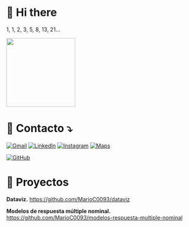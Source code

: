 # 👋 Hi there

1, 1, 2, 3, 5, 8, 13, 21...

<a align='left' href="https://github.com/MarioC0093" title="Perfil de Mario">
  <img height="180em" src="https://github-readme-stats.vercel.app/api?username=MarioC0093&theme=dracula&show_icons=true" />
</a>

# 💌 Contacto ⤵️

<p align="left">
  <a href="#" title="mmario.ccamacho@gmail.com">
  <img src="https://img.shields.io/badge/-Gmail-FF0000?style=flat-square&labelColor=FF0000&logo=gmail&logoColor=white&link=LINK-DO-SEU-GMAIL" alt="Gmail"/></a>
  <a href="https://linkedin.com/in/mario-camacho-b98462ab" title="LinkedIn">
  <img src="https://img.shields.io/badge/-Linkedin-0e76a8?style=flat-square&logo=Linkedin&logoColor=white&link=LINK-DO-SEU-LINKEDIN" alt="LinkedIn"/></a>
  <a href="https://www.instagram.com/marius0093/" title="Instagram">
  <img src="https://img.shields.io/badge/-Instagram-DF0174?style=flat-square&labelColor=DF0174&logo=instagram&logoColor=white&link=LINK-DO-SEU-INSTAGRAM" alt="Instagram"/></a>
  <a href="https://www.google.com/maps/@-3.70281250,40.45456250/" title="Google Maps">
  <img src="https://img.shields.io/badge/-Google Maps-brightgreen?style=flat-square&labelColor=white&logo=googlemaps&labelColor=white" alt="Maps"/></a>
</p>

[![GitHub](https://img.shields.io/github/followers/MarioC0093?label=follow&style=social)](https://github.com/MarioC0093)

# 📢 Proyectos

**Dataviz.** https://github.com/MarioC0093/dataviz

**Modelos de respuesta múltiple nominal.** https://github.com/MarioC0093/modelos-respuesta-multiple-nominal
